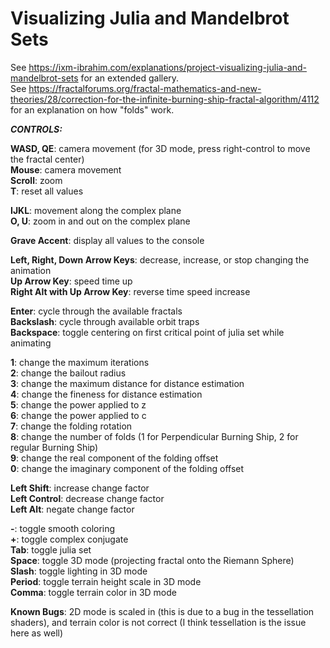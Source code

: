 # Visualizing Julia and Mandelbrot Sets

See https://ixm-ibrahim.com/explanations/project-visualizing-julia-and-mandelbrot-sets for an extended gallery.  
See https://fractalforums.org/fractal-mathematics-and-new-theories/28/correction-for-the-infinite-burning-ship-fractal-algorithm/4112 for an explanation on how "folds" work.  

***CONTROLS:***

  **WASD, QE**: camera movement (for 3D mode, press right-control to move the fractal center)  
  **Mouse**: camera movement  
  **Scroll**: zoom  
  **T**: reset all values  

  **IJKL**: movement along the complex plane  
  **O, U**: zoom in and out on the complex plane  
  
  **Grave Accent**: display all values to the console  
   
  **Left, Right, Down Arrow Keys**: decrease, increase, or stop changing the animation  
  **Up Arrow Key**: speed time up  
  **Right Alt with Up Arrow Key**: reverse time speed increase  
  
  **Enter**: cycle through the available fractals  
  **Backslash**: cycle through available orbit traps  
  **Backspace**: toggle centering on first critical point of julia set while animating  
  
  **1**: change the maximum iterations  
  **2**: change the bailout radius  
  **3**: change the maximum distance for distance estimation  
  **4**: change the fineness for distance estimation  
  **5**: change the power applied to z  
  **6**: change the power applied to c  
  **7**: change the folding rotation  
  **8**: change the number of folds (1 for Perpendicular Burning Ship, 2 for regular Burning Ship)  
  **9**: change the real component of the folding offset  
  **0**: change the imaginary component of the folding offset  
  
  **Left Shift**: increase change factor  
  **Left Control**: decrease change factor  
  **Left Alt**: negate change factor  
  
  **-**: toggle smooth coloring  
  **+**: toggle complex conjugate  
  **Tab**: toggle julia set  
  **Space**: toggle 3D mode (projecting fractal onto the Riemann Sphere)  
  **Slash**: toggle lighting in 3D mode  
  **Period**: toggle terrain height scale in 3D mode  
  **Comma**: toggle terrain color in 3D mode  


**Known Bugs**: 2D mode is scaled in (this is due to a bug in the tessellation shaders), and terrain color is not correct (I think tessellation is the issue here as well)  
